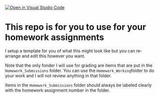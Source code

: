 [![Open in Visual Studio Code](https://classroom.github.com/assets/open-in-vscode-718a45dd9cf7e7f842a935f5ebbe5719a5e09af4491e668f4dbf3b35d5cca122.svg)](https://classroom.github.com/online_ide?assignment_repo_id=11634689&assignment_repo_type=AssignmentRepo)
# This repo is for you to use for your homework assignments
I setup a template for you of what this might look like but you can re-arrange and edit this however you want.

Note that the only fonder I will use for grading are items that are put in the `Homework_Submissions` folder. You can use the `Homework_Working`folder to do your work and I will not review anything in that folder. 

Items in the `Homework_Submissions` folder should always be labeled clearly with the homework assignment number in the folder.
